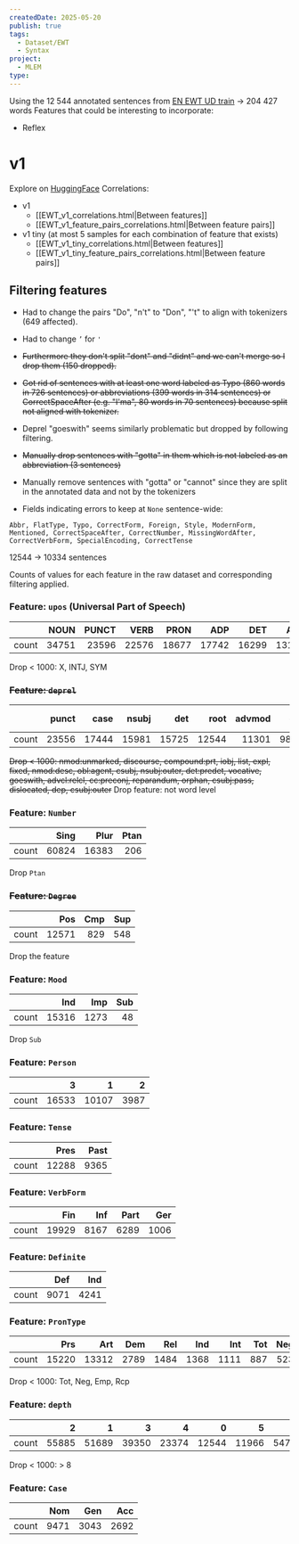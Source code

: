 ```yaml
---
createdDate: 2025-05-20
publish: true
tags:
  - Dataset/EWT
  - Syntax
project:
  - MLEM
type:
---
```

Using the 12 544 annotated sentences from [EN EWT UD train](https://raw.githubusercontent.com/UniversalDependencies/UD_English-EWT/refs/heads/master/en_ewt-ud-train.conllu) -> 204 427 words
Features that could be interesting to incorporate:
- Reflex
# v1
Explore on [HuggingFace](https://huggingface.co/datasets/ljalouzot/EN-EWT-UD)
Correlations:
- v1
	- [[EWT_v1_correlations.html|Between features]]
	- [[EWT_v1_feature_pairs_correlations.html|Between feature pairs]]
- v1 tiny (at most 5 samples for each combination of feature that exists)
	- [[EWT_v1_tiny_correlations.html|Between features]]
	- [[EWT_v1_tiny_feature_pairs_correlations.html|Between feature pairs]]
## Filtering features
- Had to change the pairs "Do", "n't" to "Don", "'t" to align with tokenizers (649 affected).
- Had to change `’` for `'`
- ~~Furthermore they don't split "dont" and "didnt" and we can't merge so I drop them (150 dropped).~~
- ~~Got rid of sentences with at least one word labeled as Typo (860 words in 726 sentences) or abbreviations (399 words in 314 sentences) or CorrectSpaceAfter (e.g. "I'ma", 80 words in 70 sentences) because split not aligned with tokenizer.~~
- Deprel "goeswith" seems similarly problematic but dropped by following filtering.
- ~~Manually drop sentences with "gotta" in them which is not labeled as an abbreviation (3 sentences)~~
- Manually remove sentences with "gotta" or "cannot" since they are split in the annotated data and not by the tokenizers

- Fields indicating errors to keep at `None` sentence-wide:
```
Abbr, FlatType, Typo, CorrectForm, Foreign, Style, ModernForm, Mentioned, CorrectSpaceAfter, CorrectNumber, MissingWordAfter, CorrectVerbForm, SpecialEncoding, CorrectTense
```
12544 -> 10334 sentences

Counts of values for each feature in the raw dataset and corresponding filtering applied.

### Feature: `upos` (Universal Part of Speech)
|       |   NOUN |   PUNCT |   VERB |   PRON |   ADP |   DET |   ADJ |   AUX |   PROPN |   ADV |   CCONJ |   PART |   NUM |   SCONJ |   SYM |   INTJ |   X |
|:------|-------:|--------:|-------:|-------:|------:|------:|------:|------:|--------:|------:|--------:|-------:|------:|--------:|------:|-------:|----:|
| count |  34751 |   23596 |  22576 |  18677 | 17742 | 16299 | 13137 | 12815 |   12620 | 10167 |    6687 |   5748 |  4126 |    3819 |   722 |    695 | 400 |

Drop < 1000: X, INTJ, SYM

### ~~Feature: `deprel`~~

|       |   punct |   case |   nsubj |   det |   root |   advmod |   obj |   amod |   obl |   conj |   compound |   mark |   nmod |   cc |   aux |   cop |   advcl |   nmod:poss |   xcomp |   ccomp |   acl:relcl |   flat |   parataxis |   nummod |   appos |   acl |   aux:pass |   nsubj:pass |   obl:unmarked |   -nmod:unmarked |   discourse |   compound:prt |   iobj |   list |   expl |   fixed |   nmod:desc |   obl:agent |   csubj |   nsubj:outer |   det:predet |   vocative |   goeswith |   advcl:relcl |   cc:preconj |   reparandum |   orphan |   csubj:pass |   dislocated |   dep |   csubj:outer |
|:------|--------:|-------:|--------:|------:|-------:|---------:|------:|-------:|------:|-------:|-----------:|-------:|-------:|-----:|------:|------:|--------:|------------:|--------:|--------:|------------:|-------:|------------:|---------:|--------:|------:|-----------:|-------------:|---------------:|----------------:|------------:|---------------:|------:|-------:|-------:|--------:|------------:|------------:|--------:|--------------:|-------------:|-----------:|-----------:|--------------:|-------------:|-------------:|---------:|-------------:|-------------:|------:|--------------:|
| count |   23556 |  17444 |   15981 | 15725 |  12544 |    11301 |  9896 |   9587 |  8803 |   7614 |       7210 |   7124 |   6874 | 6756 |  6501 |  4728 |    3814 |        3688 |    3085 |    2110 |        1922 |   1829 |        1552 |     1544 |    1544 |  1493 |       1358 |         1183 |           1016 |             998 |         812 |            749 |    649 |    616 |    601 |     523 |         318 |         312 |     277 |           213 |          177 |        139 |        131 |           121 |           81 |           35 |       26 |            7 |            5 |     3 |             2 |

~~Drop < 1000: nmod:unmarked, discourse, compound:prt, iobj, list, expl, fixed, nmod:desc, obl:agent, csubj, nsubj:outer, det:predet, vocative, goeswith, advcl:relcl, cc:preconj, reparandum, orphan, csubj:pass, dislocated, dep, csubj:outer~~
Drop feature: not word level

### Feature: `Number`
|       |   Sing |   Plur |   Ptan |
|:------|-------:|-------:|-------:|
| count |  60824 |  16383 |    206 |

Drop `Ptan`

### ~~Feature: `Degree`~~

|       |   Pos |   Cmp |   Sup |
|:------|------:|------:|------:|
| count | 12571 |   829 |   548 |

Drop the feature

### Feature: `Mood`
|       |   Ind |   Imp |   Sub |
|:------|------:|------:|------:|
| count | 15316 |  1273 |    48 |

Drop `Sub`

### Feature: `Person`

|       |     3 |     1 |    2 |
|:------|------:|------:|-----:|
| count | 16533 | 10107 | 3987 |

### Feature: `Tense`

|       |   Pres |   Past |
|:------|-------:|-------:|
| count |  12288 |   9365 |

### Feature: `VerbForm`

|       |   Fin |   Inf |   Part |   Ger |
|:------|------:|------:|-------:|------:|
| count | 19929 |  8167 |   6289 |  1006 |

### Feature: `Definite`

|       |   Def |   Ind |
|:------|------:|------:|
| count |  9071 |  4241 |

### Feature: `PronType`

|       |   Prs |   Art |   Dem |   Rel |   Ind |   Int |   Tot |   Neg |   Emp |   Rcp |
|:------|------:|------:|------:|------:|------:|------:|------:|------:|------:|------:|
| count | 15220 | 13312 |  2789 |  1484 |  1368 |  1111 |   887 |   523 |    43 |    18 |

Drop < 1000: Tot, Neg, Emp, Rcp

### Feature: `depth`

|       |     2 |     1 |     3 |     4 |     0 |     5 |    6 |    7 |    8 |   9 |   10 |   11 |   12 |   13 |   14 |   15 |   16 |
|:------|------:|------:|------:|------:|------:|------:|-----:|-----:|-----:|----:|-----:|-----:|-----:|-----:|-----:|-----:|-----:|
| count | 55885 | 51689 | 39350 | 23374 | 12544 | 11966 | 5472 | 2492 | 1075 | 410 |  155 |   73 |   36 |   26 |   24 |    5 |    1 |

Drop < 1000: > 8

### Feature: `Case`

|       |   Nom |   Gen |   Acc |
|:------|------:|------:|------:|
| count |  9471 |  3043 |  2692 |